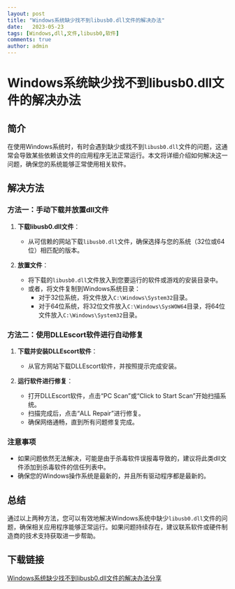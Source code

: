 ```yaml
---
layout: post
title: "Windows系统缺少找不到libusb0.dll文件的解决办法"
date:   2023-05-23
tags: [Windows,dll,文件,libusb0,软件]
comments: true
author: admin
---
```

# Windows系统缺少找不到libusb0.dll文件的解决办法

## 简介
在使用Windows系统时，有时会遇到缺少或找不到`libusb0.dll`文件的问题，这通常会导致某些依赖该文件的应用程序无法正常运行。本文将详细介绍如何解决这一问题，确保您的系统能够正常使用相关软件。

## 解决方法

### 方法一：手动下载并放置dll文件
1. **下载libusb0.dll文件**：
   - 从可信赖的网站下载`libusb0.dll`文件，确保选择与您的系统（32位或64位）相匹配的版本。

2. **放置文件**：
   - 将下载的`libusb0.dll`文件放入到您要运行的软件或游戏的安装目录中。
   - 或者，将文件复制到Windows系统目录：
     - 对于32位系统，将文件放入`C:\Windows\System32`目录。
     - 对于64位系统，将32位文件放入`C:\Windows\SysWOW64`目录，将64位文件放入`C:\Windows\System32`目录。

### 方法二：使用DLLEscort软件进行自动修复
1. **下载并安装DLLEscort软件**：
   - 从官方网站下载DLLEscort软件，并按照提示完成安装。

2. **运行软件进行修复**：
   - 打开DLLEscort软件，点击“PC Scan”或“Click to Start Scan”开始扫描系统。
   - 扫描完成后，点击“ALL Repair”进行修复。
   - 确保网络通畅，直到所有问题修复完成。

### 注意事项
- 如果问题依然无法解决，可能是由于杀毒软件误报毒导致的，建议将此类dll文件添加到杀毒软件的信任列表中。
- 确保您的Windows操作系统是最新的，并且所有驱动程序都是最新的。

## 总结
通过以上两种方法，您可以有效地解决Windows系统中缺少`libusb0.dll`文件的问题，确保相关应用程序能够正常运行。如果问题持续存在，建议联系软件或硬件制造商的技术支持获取进一步帮助。

## 下载链接

[Windows系统缺少找不到libusb0.dll文件的解决办法分享](https://pan.quark.cn/s/ee38c8cfd6f7)